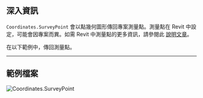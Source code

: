 ## 深入資訊
`Coordinates.SurveyPoint` 會以點幾何圖形傳回專案測量點。測量點在 Revit 中設定，可能會因專案而異。如需 Revit 中測量點的更多資訊，請參閱此 [說明文章](https://help.autodesk.com/view/RVT/2025/CHT/?guid=GUID-81CB0DD4-DF6E-43A3-AADA-DABC5ED30C6F)。

在以下範例中，傳回測量點。

___
## 範例檔案

![Coordinates.SurveyPoint](./Revit.Elements.Coordinates.SurveyPoint_img.jpg)

